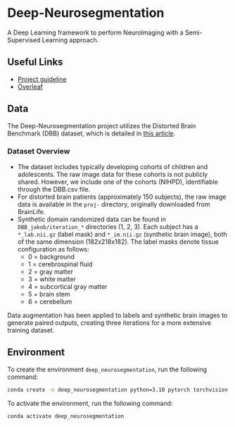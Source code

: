 # Deep-Neurosegmentation
A Deep Learning framework to perform NeuroImaging with a Semi-Supervised Learning approach.

## Useful Links
- [Project guideline](https://docs.google.com/document/d/1340JOV0JsvpCUIeUQ3j8jZcAGy1AWgKJdzz6PUAPiP8/edit)
- [Overleaf](https://www.overleaf.com/4649694261cykwdxrwpjjc#cf931c)

## Data
The Deep-Neurosegmentation project utilizes the Distorted Brain Benchmark (DBB) dataset, which is detailed in [this article](https://www.sciencedirect.com/science/article/pii/S1053811922006024).

### Dataset Overview
- The dataset includes typically developing cohorts of children and adolescents. The raw image data for these cohorts is not publicly shared. However, we include one of the cohorts (NIHPD), identifiable through the DBB.csv file.
- For distorted brain patients (approximately 150 subjects), the raw image data is available in the `proj-` directory, originally downloaded from BrainLife.
- Synthetic domain randomized data can be found in `DBB_jakob/iteration_*` directories (1, 2, 3). Each subject has a `*_lab.nii.gz` (label mask) and `*_im.nii.gz` (synthetic brain image), both of the same dimension (182x218x182). The label masks denote tissue configuration as follows:
  - 0 = background
  - 1 = cerebrospinal fluid
  - 2 = gray matter
  - 3 = white matter
  - 4 = subcortical gray matter
  - 5 = brain stem
  - 6 = cerebellum

Data augmentation has been applied to labels and synthetic brain images to generate paired outputs, creating three iterations for a more extensive training dataset.

## Environment
To create the environment `deep_neurosegmentation`, run the following command:
```bash
conda create -n deep_neurosegmentation python=3.10 pytorch torchvision torchaudio cudatoolkit=11.3 nibabel -c pytorch -c conda-forge
```

To activate the environment, run the following command:
```bash
conda activate deep_neurosegmentation
```

